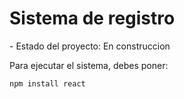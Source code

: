 <h1> Sistema de registro </h1>
 - Estado del proyecto: En construccion

 Para ejecutar el sistema, debes poner:

 ```npm install react```
